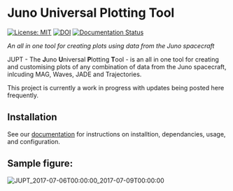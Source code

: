 # Juno Universal Plotting Tool
 [![License: MIT](https://img.shields.io/badge/License-MIT-yellow.svg)](https://opensource.org/licenses/MIT) [![DOI](https://zenodo.org/badge/DOI/10.5281/zenodo.8223819.svg)](https://doi.org/10.5281/zenodo.8223819) [![Documentation Status](https://readthedocs.org/projects/jupt/badge/?version=latest)](https://jupt.readthedocs.io/en/latest/?badge=latest)

*An all in one tool for creating plots using data from the Juno spacecraft*

JUPT - The **J**uno **U**niversal **P**lotting **T**ool - is an all in one tool for creating and customising plots of any combination of data from the Juno spacecraft, inlcuding MAG, Waves, JADE and Trajectories.

This project is currently a work in progress with updates being posted here frequently.

## Installation

See our [documentation](jupt.readthedocs.io) for instructions on installtion, dependancies, usage, and configuration.

## Sample figure:
![JUPT_2017-07-06T00:00:00_2017-07-09T00:00:00](https://github.com/daraghhollman/JUPT/assets/62439417/143b9ede-efb4-4d1f-a15e-b6de69baae36)
